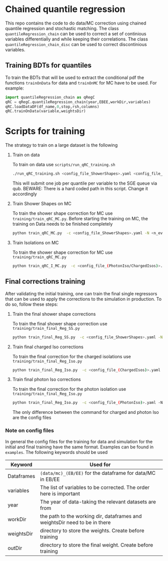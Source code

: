 # Chained quantile regression
This repo contains the code to do data/MC correction using chained quantile regression and stochastic matching. 
The class `quantileRegression_chain` can be used to correct a set of continious variables differentially and 
while keeping their correlations. The class `quantileRegression_chain_disc` can be used to correct discontinious variables.
## Training BDTs for quantiles
To train the BDTs that will be used to extract the conditional pdf the functions `trainOnData` for data and `trainOnMC` 
for MC have to be used. For example:
```python
import quantileRegression_chain as qRegC
qRC = qRegC.quantileRegression_chain(year,EBEE,workDir,variables)
qRC.loadDataDF(df_name,0,stop,rsh,columns)
qRC.trainOnData(variable,weightsDir)
```
# Scripts for training
The strategy to train on a large dataset is the following
1. Train on data

	To train on data use `scripts/run_qRC_training.sh`
	```bash
	./run_qRC_training.sh <config_file_ShowerShapes>.yaml <config_file_PhotonIso>.yaml <config_file_ChargedIsos>.yaml <n_evts> <EB/EE>
	```
	This will submit one job per quantile per variable to the SGE queue via qub. BEWARE: There is a hard coded path in this script. Change it accordingly
	
2. Train Shower Shapes on MC
   
   To train the shower shape correction for MC use `training/train_qRC_MC.py`. Before starting the training on MC, the training on Data needs to be finished completely
   ```bash
   python train_qRC_MC.py  -c <config_file_ShowerShapes>.yaml -N <n_evts> -E <EB/EE> -B <cluster_profile> -i <cluster_id>
   ```
   
3. Train Isolations on MC

	To train the shower shape correction for MC use `training/train_qRC_MC.py`
   ```bash
   python train_qRC_I_MC.py  -c <config_file_(PhotonIso/ChargedIsos)>.yaml -N <n_evts> -E <EB/EE> -B <cluster_profile> -i <cluster_id>
   ```

## Final corrections training

After validating the initial training, one can train the final single regressors that can be used to apply the corrections to the simulation in production. To do so, follow these steps:

1. Train the final shower shape corrections

	To train the final shower shape correction use `training/train_final_Reg_SS.py`
	```bash
	python train_final_Reg_SS.py  -c <config_file_ShowerShapes>.yaml -N <n_evts> -E <EB/EE> -B <ipython_cluster_profile> -i <cluster_id> -n 21
	```
2. Train final charged Iso corrections

	To train the final correction for the charged isolations use `training/train_final_Reg_Iso.py`
	```bash
	python train_final_Reg_Iso.py  -c <config_file_(ChargedIsos)>.yaml -N <n_evts> -E <EB/EE> -B <ipython_cluster_profile> -i <cluster_id> -n 21
	```
	
3. Train final photon Iso corrections

	To train the final correction for the photon isolation use `training/train_final_Reg_Iso.py`
	```bash
	python train_final_Reg_Iso.py  -c <config_file_(PhotonIso)>.yaml -N <n_evts> -E <EB/EE> -B <ipython_cluster_profile> -i <cluster_id> -n 21
	```
	
	The only difference between the command for charged and photon Iso are the config files
	
### Note on config files

In general the config files for the training for data and simulation for the initial and final training have the same format. Examples can be found in `examples`. The following keywords should be used

| Keyword    | Used for                                                                   |
|------------|----------------------------------------------------------------------------|
| Dataframes | `(data/mc)_(EB/EE)` for the dataframe for data/MC in EB/EE                 |
| variables  | The list of variables to be corrected. The order here is important         |
| year       | The year of data-taking the relevant datasets are from                     |
| workDir    | the path to the working dir, dataframes and weightsDir need to be in there |
| weightsDir | directory to store the weights. Create before training                     |
| outDir     | directory to store the final weight. Create before training                |


